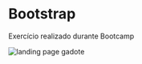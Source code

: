 # Bootstrap
Exercício realizado durante Bootcamp

![landing page gadote](https://i.imgur.com/PZziRAE.png)
